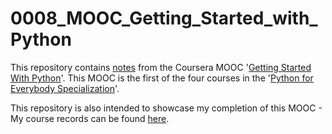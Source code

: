 # 0008_MOOC_Getting_Started_with_Python

This repository contains [notes](https://github.com/mariocpinto/0008_MOOC_Getting_Started_with_Python/blob/master/Course_Notes.md) from the Coursera MOOC '[Getting Started With Python](https://www.coursera.org/learn/python/home/info)'. This MOOC is the first of the four courses in the '[Python for Everybody Specialization](https://www.coursera.org/specializations/python)'.

This repository is also intended to showcase my completion of this MOOC - My course records can be found [here](https://github.com/mariocpinto/0008_MOOC_Getting_Started_with_Python/blob/master/Course_Completion.md).

